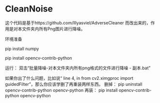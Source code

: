 # CleanNoise

这个代码是基于https://github.com/lllyasviel/AdverseCleaner 而改出来的，作用是对本文件夹内所有Png图片进行降噪。

环境准备

pip install numpy

pip install opencv-contrib-python

运行：
双击“批量降噪-对本文件夹内所有png格式的文件进行降噪 - 副本.bat”


如果你出了什么问题，比如说“ line 4, in <module>
from cv2.ximgproc import guidedFilter”，那么你应该学删了再重装两样东西。
删掉：
pip uninstall opencv-contrib-python opencv-python
再装：
pip install opencv-contrib-python opencv-python 

